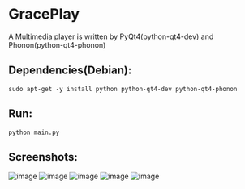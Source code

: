 GracePlay 
=========

A Multimedia player is written by PyQt4(python-qt4-dev) and Phonon(python-qt4-phonon)

Dependencies(Debian): 
-------------------------------------------------------------------
	sudo apt-get -y install python python-qt4-dev python-qt4-phonon 

Run: 
-------------------
	python main.py 

Screenshots:
------------
![image](https://github.com/qomolangmaice/GracePlay/tree/master/screenshots/starwars-Three.1.png)
![image](https://github.com/qomolangmaice/GracePlay/tree/master/screenshots/starwars-Three.2.png)
![image](https://github.com/qomolangmaice/GracePlay/tree/master/screenshots/starwars-Three.3.png)
![image](https://github.com/qomolangmaice/GracePlay/tree/master/screenshots/starwars-Two.1.png)
![image](https://github.com/qomolangmaice/GracePlay/tree/master/screenshots/starwars-Two.2.png)

